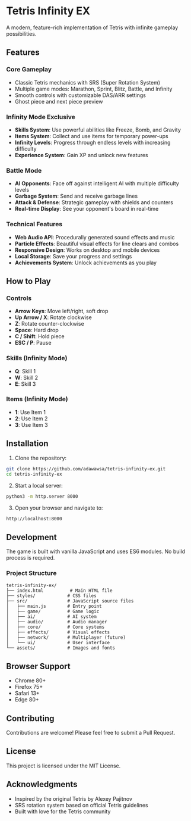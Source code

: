 # Tetris Infinity EX

A modern, feature-rich implementation of Tetris with infinite gameplay possibilities.

## Features

### Core Gameplay
- Classic Tetris mechanics with SRS (Super Rotation System)
- Multiple game modes: Marathon, Sprint, Blitz, Battle, and Infinity
- Smooth controls with customizable DAS/ARR settings
- Ghost piece and next piece preview

### Infinity Mode Exclusive
- **Skills System**: Use powerful abilities like Freeze, Bomb, and Gravity
- **Items System**: Collect and use items for temporary power-ups
- **Infinity Levels**: Progress through endless levels with increasing difficulty
- **Experience System**: Gain XP and unlock new features

### Battle Mode
- **AI Opponents**: Face off against intelligent AI with multiple difficulty levels
- **Garbage System**: Send and receive garbage lines
- **Attack & Defense**: Strategic gameplay with shields and counters
- **Real-time Display**: See your opponent's board in real-time

### Technical Features
- **Web Audio API**: Procedurally generated sound effects and music
- **Particle Effects**: Beautiful visual effects for line clears and combos
- **Responsive Design**: Works on desktop and mobile devices
- **Local Storage**: Save your progress and settings
- **Achievements System**: Unlock achievements as you play

## How to Play

### Controls
- **Arrow Keys**: Move left/right, soft drop
- **Up Arrow / X**: Rotate clockwise
- **Z**: Rotate counter-clockwise
- **Space**: Hard drop
- **C / Shift**: Hold piece
- **ESC / P**: Pause

### Skills (Infinity Mode)
- **Q**: Skill 1
- **W**: Skill 2
- **E**: Skill 3

### Items (Infinity Mode)
- **1**: Use Item 1
- **2**: Use Item 2
- **3**: Use Item 3

## Installation

1. Clone the repository:
```bash
git clone https://github.com/adawawsa/tetris-infinity-ex.git
cd tetris-infinity-ex
```

2. Start a local server:
```bash
python3 -m http.server 8000
```

3. Open your browser and navigate to:
```
http://localhost:8000
```

## Development

The game is built with vanilla JavaScript and uses ES6 modules. No build process is required.

### Project Structure
```
tetris-infinity-ex/
├── index.html          # Main HTML file
├── styles/            # CSS files
├── src/               # JavaScript source files
│   ├── main.js        # Entry point
│   ├── game/          # Game logic
│   ├── ai/            # AI system
│   ├── audio/         # Audio manager
│   ├── core/          # Core systems
│   ├── effects/       # Visual effects
│   ├── network/       # Multiplayer (future)
│   └── ui/            # User interface
└── assets/            # Images and fonts
```

## Browser Support

- Chrome 80+
- Firefox 75+
- Safari 13+
- Edge 80+

## Contributing

Contributions are welcome! Please feel free to submit a Pull Request.

## License

This project is licensed under the MIT License.

## Acknowledgments

- Inspired by the original Tetris by Alexey Pajitnov
- SRS rotation system based on official Tetris guidelines
- Built with love for the Tetris community